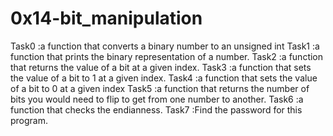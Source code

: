 # 0x14-bit_manipulation
Task0 :a function that converts a binary number to an unsigned int
Task1 :a function that prints the binary representation of a number.
Task2 :a function that returns the value of a bit at a given index.
Task3 :a function that sets the value of a bit to 1 at a given index.
Task4 :a function that sets the value of a bit to 0 at a given index
Task5 :a function that returns the number of bits you would need to flip to get from one number to another.
Task6 :a function that checks the endianness.
Task7 :Find the password for this program.